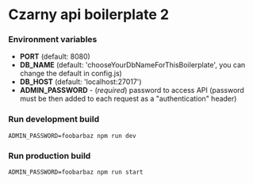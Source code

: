 # Czarny api boilerplate 2

### Environment variables
- **PORT** (default: 8080)
- **DB_NAME** (default: 'chooseYourDbNameForThisBoilerplate', you can change the default in config.js)
- **DB_HOST** (default: 'localhost:27017')
- **ADMIN_PASSWORD** - (*required*) password to access API (password must be then added to each request as a "authentication" header)

### Run development build
`ADMIN_PASSWORD=foobarbaz npm run dev`

### Run production build
`ADMIN_PASSWORD=foobarbaz npm run start`